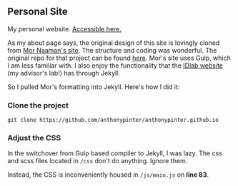## Personal Site

My personal website. [Accessible here.](https://anthonypinter.com)

As my about page says, the original design of this site is lovingly cloned from [Mor Naaman's site](http://mornaaman.com). The structure and coding was wonderful. The original repo for that project can be found [here](https://github.com/sTechLab/mornaaman.com). Mor's site uses Gulp, which I am less familiar with. I also enjoy the functionality that the [IDlab website](https://cmci.colorado.edu/idlab/) (my advisor's lab!) has through Jekyll.

So I pulled Mor's formatting into Jekyll. Here's how I did it:

### Clone the project

    git clone https://github.com/anthonypinter/anthonypinter.github.io

### Adjust the CSS

In the switchover from Gulp based compiler to Jekyll, I was lazy. The css and scss files located in `/css` don't do anything. Ignore them.

Instead, the CSS is inconveniently housed in `/js/main.js` on **line 83**.
